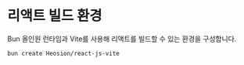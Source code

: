# 리액트 빌드 환경

Bun 올인원 런타임과 Vite를 사용해 리액트를 빌드할 수 있는 환경을 구성합니다.

```sh
bun create Heosion/react-js-vite
```